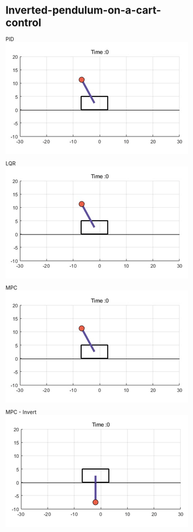 # Inverted-pendulum-on-a-cart-control
PID 
![Video](PID.gif)

LQR 
![Video](LQR.gif)

MPC 
![Video](MPC.gif)

MPC - Invert
![Video](MPC_Invert.gif)


